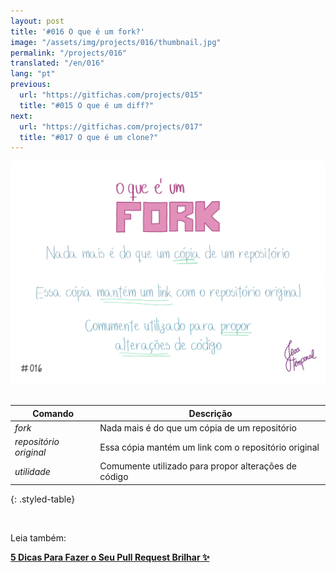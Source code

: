 ```yaml
---
layout: post
title: '#016 O que é um fork?'
image: "/assets/img/projects/016/thumbnail.jpg"
permalink: "/projects/016"
translated: "/en/016"
lang: "pt"
previous:
  url: "https://gitfichas.com/projects/015"
  title: "#015 O que é um diff?"
next:
  url: "https://gitfichas.com/projects/017"
  title: "#017 O que é um clone?"
---
```


<img alt="Fork é uma cópia de projeto que mantém o link com o projeto original. Geralmente usado para propor alterações de código." src="/assets/img/projects/016/full.jpg"><br><br>

| Comando | Descrição |
|---------|-------------|
| _fork_ | Nada mais é do que um cópia de um repositório |
| _repositório original_ | Essa cópia mantém um link com o repositório original |
| _utilidade_ | Comumente utilizado para propor alterações de código |
{: .styled-table}

<br>

Leia também:

<a href="https://jtemporal.com/5-dicas-para-fazer-o-seu-pull-request-brilhar/">
  <strong>5 Dicas Para Fazer o Seu Pull Request Brilhar ✨</strong>
</a>
